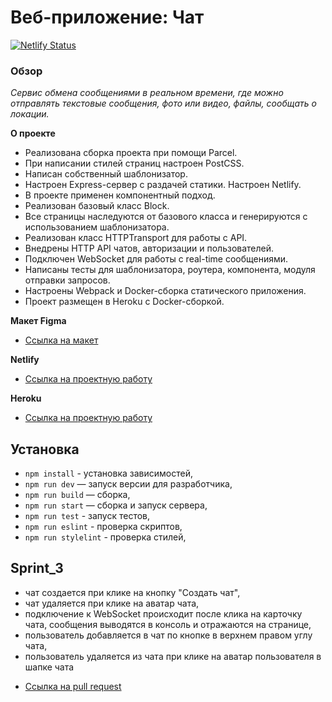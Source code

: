 # Веб-приложение: Чат

[![Netlify Status](https://api.netlify.com/api/v1/badges/069c7db3-cf78-4d21-ba46-e5cb740969b9/deploy-status)](https://app.netlify.com/sites/inspiring-babbage-e5a8ec/deploys)

### Обзор

_Сервис обмена сообщениями в реальном времени,_
_где можно отправлять текстовые сообщения,_
_фото или видео, файлы, сообщать о локации._

**О проекте**

- Реализована сборка проекта при помощи Parcel.
- При написании стилей страниц настроен PostCSS.
- Написан собственный шаблонизатор.
- Настроен Express-сервер с раздачей статики. Настроен Netlify.
- В проекте применен компонентный подход.
- Реализован базовый класс Block.
- Все страницы наследуются от базового класса и генерируются с использованием шаблонизатора.
- Реализован класс HTTPTransport для работы с API.
- Внедрены HTTP API чатов, авторизации и пользователей.
- Подключен WebSocket для работы с real-time сообщениями.
- Написаны тесты для шаблонизатора, роутера, компонента, модуля отправки запросов.
- Настроены Webpack и Docker-сборка статического приложения.
- Проект размещен в Heroku с Docker-сборкой.


**Макет Figma**

- [Ссылка на макет](https://www.figma.com/file/dHYl4dRFUvlnqlBH3Z4cWe/Chat?node-id=56%3A3)

**Netlify**

- [Ссылка на проектную работу](https://inspiring-babbage-e5a8ec.netlify.app)

**Heroku**

- [Ссылка на проектную работу](https://agile-sea-43291.herokuapp.com/)

## Установка

- `npm install` - установка зависимостей,
- `npm run dev` — запуск версии для разработчика,
- `npm run build` — сборка,
- `npm run start` — сборка и запуск сервера,
- `npm run test` - запуск тестов,
- `npm run eslint` - проверка скриптов,
- `npm run stylelint` - проверка стилей,

## Sprint_3

- чат создается при клике на кнопку "Создать чат",
- чат удаляется при клике на аватар чата,
- подключение к WebSocket происходит после клика на карточку чата, сообщения выводятся в консоль и отражаются на странице,
- пользователь добавляется в чат по кнопке в верхнем правом углу чата,
- пользователь удаляется из чата при клике на аватар пользователя в шапке чата

* [Ссылка на pull request](https://github.com/MaximStovba/middle.messenger.praktikum.yandex/pull/1#issue-1021472280)

